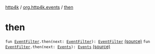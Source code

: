 [http4k](../index.md) / [org.http4k.events](index.md) / [then](./then.md)

# then

`fun `[`EventFilter`](-event-filter/index.md)`.then(next: `[`EventFilter`](-event-filter/index.md)`): `[`EventFilter`](-event-filter/index.md) [(source)](https://github.com/http4k/http4k/blob/master/http4k-core/src/main/kotlin/org/http4k/events/events.kt#L29)
`fun `[`EventFilter`](-event-filter/index.md)`.then(next: `[`Events`](-events.md)`): `[`Events`](-events.md) [(source)](https://github.com/http4k/http4k/blob/master/http4k-core/src/main/kotlin/org/http4k/events/events.kt#L30)